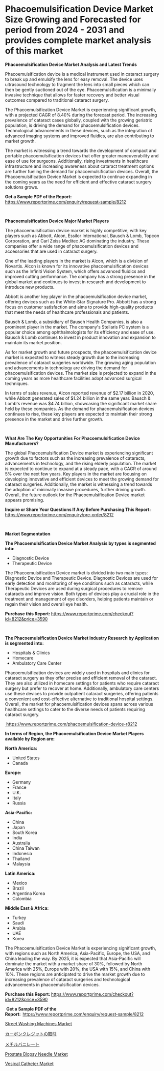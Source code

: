 <p><h1>Phacoemulsification Device Market Size Growing and Forecasted for period from 2024 - 2031 and provides complete market analysis of this market</h1></p><p><strong>Phacoemulsification Device Market Analysis and Latest Trends</strong></p>
<p><p>Phacoemulsification device is a medical instrument used in cataract surgery to break up and emulsify the lens for easy removal. The device uses ultrasound technology to fragment the lens into small pieces which can then be gently suctioned out of the eye. Phacoemulsification is a minimally invasive technique that allows for faster recovery and better visual outcomes compared to traditional cataract surgery.</p><p>The Phacoemulsification Device Market is experiencing significant growth, with a projected CAGR of 8.40% during the forecast period. The increasing prevalence of cataract cases globally, coupled with the growing geriatric population, is driving the demand for phacoemulsification devices. Technological advancements in these devices, such as the integration of advanced imaging systems and improved fluidics, are also contributing to market growth.</p><p>The market is witnessing a trend towards the development of compact and portable phacoemulsification devices that offer greater maneuverability and ease of use for surgeons. Additionally, rising investments in healthcare infrastructure and increasing awareness about cataract treatment options are further fueling the demand for phacoemulsification devices. Overall, the Phacoemulsification Device Market is expected to continue expanding in the coming years as the need for efficient and effective cataract surgery solutions grows.</p></p>
<p><strong>Get a Sample PDF of the Report:&nbsp;</strong> <a href="https://www.reportprime.com/enquiry/request-sample/8212">https://www.reportprime.com/enquiry/request-sample/8212</a></p>
<p>&nbsp;</p>
<p><strong>Phacoemulsification Device Major Market Players</strong></p>
<p><p>The phacoemulsification device market is highly competitive, with key players such as Abbott, Alcon, Essilor International, Bausch & Lomb, Topcon Corporation, and Carl Zeiss Meditec AG dominating the industry. These companies offer a wide range of phacoemulsification devices and accessories that are used in cataract surgery.</p><p>One of the leading players in the market is Alcon, which is a division of Novartis. Alcon is known for its innovative phacoemulsification devices such as the Infiniti Vision System, which offers advanced fluidics and improved cutting performance. The company has a strong presence in the global market and continues to invest in research and development to introduce new products.</p><p>Abbott is another key player in the phacoemulsification device market, offering devices such as the White-Star Signature Pro. Abbott has a strong focus on customer satisfaction and aims to provide high-quality products that meet the needs of healthcare professionals and patients.</p><p>Bausch & Lomb, a subsidiary of Bausch Health Companies, is also a prominent player in the market. The company's Stellaris PC system is a popular choice among ophthalmologists for its efficiency and ease of use. Bausch & Lomb continues to invest in product innovation and expansion to maintain its market position.</p><p>As for market growth and future prospects, the phacoemulsification device market is expected to witness steady growth due to the increasing prevalence of cataract surgeries worldwide. The growing aging population and advancements in technology are driving the demand for phacoemulsification devices. The market size is projected to expand in the coming years as more healthcare facilities adopt advanced surgical techniques.</p><p>In terms of sales revenue, Alcon reported revenue of $2.17 billion in 2020, while Abbott generated sales of $1.24 billion in the same year. Bausch & Lomb's revenue was $4.74 billion, showcasing the significant market share held by these companies. As the demand for phacoemulsification devices continues to rise, these key players are expected to maintain their strong presence in the market and drive further growth.</p></p>
<p>&nbsp;</p>
<p><strong>What Are The Key Opportunities For Phacoemulsification Device Manufacturers?</strong></p>
<p><p>The global Phacoemulsification Device market is experiencing significant growth due to factors such as the increasing prevalence of cataracts, advancements in technology, and the rising elderly population. The market is expected to continue to expand at a steady pace, with a CAGR of around 5% over the next few years. Key players in the market are focusing on developing innovative and efficient devices to meet the growing demand for cataract surgeries. Additionally, the market is witnessing a trend towards the adoption of minimally invasive procedures, further driving growth. Overall, the future outlook for the Phacoemulsification Device market appears promising.</p></p>
<p><strong>Inquire or Share Your Questions If Any Before Purchasing This Report:</strong> <a href="https://www.reportprime.com/enquiry/pre-order/8212">https://www.reportprime.com/enquiry/pre-order/8212</a></p>
<p>&nbsp;</p>
<p><strong>Market Segmentation</strong></p>
<p><strong>The Phacoemulsification Device Market Analysis by types is segmented into:</strong></p>
<p><ul><li>Diagnostic Device</li><li>Therapeutic Device</li></ul></p>
<p><p>The Phacoemulsification Device market is divided into two main types: Diagnostic Device and Therapeutic Device. Diagnostic Devices are used for early detection and monitoring of eye conditions such as cataracts, while Therapeutic Devices are used during surgical procedures to remove cataracts and improve vision. Both types of devices play a crucial role in the treatment and management of eye disorders, helping patients maintain or regain their vision and overall eye health.</p></p>
<p><strong>Purchase this Report:&nbsp;</strong><a href="https://www.reportprime.com/checkout?id=8212&price=3590">https://www.reportprime.com/checkout?id=8212&price=3590</a></p>
<p>&nbsp;</p>
<p><strong>The Phacoemulsification Device Market Industry Research by Application is segmented into:</strong></p>
<p><ul><li>Hospitals & Clinics</li><li>Homecare</li><li>Ambulatory Care Center</li></ul></p>
<p><p>Phacoemulsification devices are widely used in hospitals and clinics for cataract surgery as they offer precise and efficient removal of the cataract. They are also utilized in homecare settings for patients who require cataract surgery but prefer to recover at home. Additionally, ambulatory care centers use these devices to provide outpatient cataract surgeries, offering patients a convenient and cost-effective alternative to traditional hospital settings. Overall, the market for phacoemulsification devices spans across various healthcare settings to cater to the diverse needs of patients requiring cataract surgery.</p></p>
<p><a href="https://www.reportprime.com/phacoemulsification-device-r8212">&nbsp;https://www.reportprime.com/phacoemulsification-device-r8212</a></p>
<p><strong>In terms of Region, the Phacoemulsification Device Market Players available by Region are:</strong></p>
<p>
    <p> <strong> North America: </strong>
        <ul>
            <li>United States</li>
            <li>Canada</li>
        </ul>
        </p> 
    <p> <strong> Europe: </strong>
        <ul>
            <li>Germany</li>
            <li>France</li>
            <li>U.K.</li>
            <li>Italy</li>
            <li>Russia</li>
        </ul>
        </p> 
    <p> <strong> Asia-Pacific: </strong>
        <ul>
            <li>China</li>
            <li>Japan</li>
            <li>South Korea</li>
            <li>India</li>
            <li>Australia</li>
            <li>China Taiwan</li>
            <li>Indonesia</li>
            <li>Thailand</li>
            <li>Malaysia</li>
        </ul>
        </p> 
    <p> <strong> Latin America: </strong>
        <ul>
            <li>Mexico</li>
            <li>Brazil</li>
            <li>Argentina Korea</li>
            <li>Colombia</li>
        </ul>
        </p> 
    <p> <strong> Middle East & Africa: </strong>
        <ul>
            <li>Turkey</li>
            <li>Saudi</li>
            <li>Arabia</li>
            <li>UAE</li>
            <li>Korea</li>
        </ul>
    </p>
    </p>
<p><p>The Phacoemulsification Device Market is experiencing significant growth, with regions such as North America, Asia-Pacific, Europe, the USA, and China leading the way. By 2025, it is expected that Asia-Pacific will dominate the market with a market share of 30%, followed by North America with 25%, Europe with 20%, the USA with 15%, and China with 10%. These regions are anticipated to drive the market growth due to increasing prevalence of cataract surgeries and technological advancements in phacoemulsification devices.</p></p>
<p><strong>Purchase this Report: </strong><a href="https://www.reportprime.com/checkout?id=8212&price=3590">https://www.reportprime.com/checkout?id=8212&price=3590</a></p>
<p>&nbsp;<strong>Get a Sample PDF of the Report:&nbsp;&nbsp;</strong><a href="https://www.reportprime.com/enquiry/request-sample/8212">https://www.reportprime.com/enquiry/request-sample/8212</a></p>
<p><strong></strong></p>
<p><p><a href="https://www.linkedin.com/pulse/street-washing-machines-market-share-evolution-growth-trends-2024-tlmve">Street Washing Machines Market</a></p><p><a href="https://github.com/ReyesKohler20231/Market-Research-Report-List-1/blob/main/973904977106.md">カーボンクレジットの取引</a></p><p><a href="https://github.com/adcxff01450218/Market-Research-Report-List-2/blob/main/864227277105.md">メチルバニレート</a></p><p><a href="https://github.com/Whitneyboyettebo9kiw7yr13/Market-Research-Report-List-2/blob/main/prostate-biopsy-needle-market.md">Prostate Biopsy Needle Market</a></p><p><a href="https://github.com/sonuprakash1/Market-Research-Report-List-2/blob/main/vesical-catheter-market.md">Vesical Catheter Market</a></p></p>